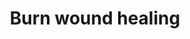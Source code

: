 ---
annotations:
- id: CL:0000057
  parent: animal cell
  type: Cell Type Ontology
  value: fibroblast
- id: CL:0000115
  parent: native cell
  type: Cell Type Ontology
  value: endothelial cell
- id: CL:0000312
  parent: animal cell
  type: Cell Type Ontology
  value: keratinocyte
- id: PW:0000023
  parent: regulatory pathway
  type: Pathway Ontology
  value: immune response pathway
- id: CL:0000186
  parent: native cell
  type: Cell Type Ontology
  value: myofibroblast cell
- id: PW:0000646
  parent: signaling pathway
  type: Pathway Ontology
  value: cell-extracellular matrix signaling pathway
authors:
- ExperiMed
- Khanspers
- Egonw
- Eweitz
description: This pathway is part of a systematic review on currently known molecular
  players in burn wound healing in mammalians.
last-edited: 2021-11-23
ndex: f4dbac72-ea5c-11eb-b666-0ac135e8bacf
organisms:
- Homo sapiens
redirect_from:
- /index.php/Pathway:WP5055
- /instance/WP5055
- /instance/WP5055_rr122621
revision: r122621
schema-jsonld:
- '@context': https://schema.org/
  '@id': https://wikipathways.github.io/pathways/WP5055.html
  '@type': Dataset
  creator:
    '@type': Organization
    name: WikiPathways
  description: This pathway is part of a systematic review on currently known molecular
    players in burn wound healing in mammalians.
  keywords:
  - ACES
  - ACHA7
  - ACTA1
  - ACh
  - AKT1
  - AMBP
  - BAX
  - BCL2
  - BRD4
  - CASP3
  - CCL2
  - CD3E
  - CDK16
  - COL1A1
  - COL1A2
  - CXCL12
  - CXCR2
  - CXCR4
  - Cspg4
  - EGF
  - ELN
  - F13A1
  - FBN1
  - FGFR1
  - FGFR2
  - FGFR3
  - FGFR4
  - FILA
  - FOXE1
  - FST
  - GROA
  - HEXD
  - HGF
  - HMGB1
  - ICAM1
  - IFNA2
  - IFNB1
  - IL15
  - IL1B
  - IL6
  - IL8
  - INHBA
  - JAG2
  - K2C6A
  - KLF4
  - Krt222
  - LGLAS1
  - LN28A
  - LPS
  - MIR29B1
  - MMP1
  - MMP2
  - MMP28
  - MMP7
  - MMP9
  - MYD88
  - NFKB1
  - NOTCH2
  - NOX4
  - PDGFRb
  - PECAM1
  - PGE2
  - PGS2
  - S10A6
  - S10A9
  - S10AB
  - SCEL
  - SERPINH1
  - SFRP2
  - SLUR1
  - SMAD3
  - SNAI2
  - Sulfate
  - TAGL
  - TGFB1
  - TGFB2
  - TGFB3
  - TIMP1
  - TLR4
  - TNC
  - TNF
  - TP53
  - TPT1
  - VEGFA
  - 'bsmA '
  license: CC0
  name: Burn wound healing
seo: CreativeWork
title: Burn wound healing
wpid: WP5055
---